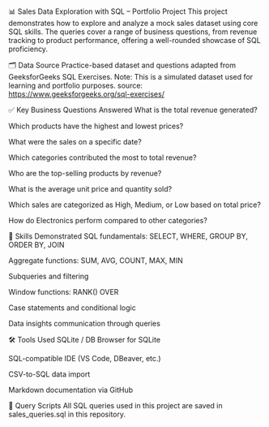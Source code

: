 📊 Sales Data Exploration with SQL – Portfolio Project
This project demonstrates how to explore and analyze a mock sales dataset using core SQL skills. The queries cover a range of business questions, from revenue tracking to product performance, offering a well-rounded showcase of SQL proficiency.

🗂 Data Source
Practice-based dataset and questions adapted from GeeksforGeeks SQL Exercises.
Note: This is a simulated dataset used for learning and portfolio purposes.
source: https://www.geeksforgeeks.org/sql-exercises/

✅ Key Business Questions Answered
What is the total revenue generated?

Which products have the highest and lowest prices?

What were the sales on a specific date?

Which categories contributed the most to total revenue?

Who are the top-selling products by revenue?

What is the average unit price and quantity sold?

Which sales are categorized as High, Medium, or Low based on total price?

How do Electronics perform compared to other categories?

🧠 Skills Demonstrated
SQL fundamentals: SELECT, WHERE, GROUP BY, ORDER BY, JOIN

Aggregate functions: SUM, AVG, COUNT, MAX, MIN

Subqueries and filtering

Window functions: RANK() OVER

Case statements and conditional logic

Data insights communication through queries

🛠 Tools Used
SQLite / DB Browser for SQLite

SQL-compatible IDE (VS Code, DBeaver, etc.)

CSV-to-SQL data import

Markdown documentation via GitHub

📂 Query Scripts
All SQL queries used in this project are saved in sales_queries.sql in this repository.

